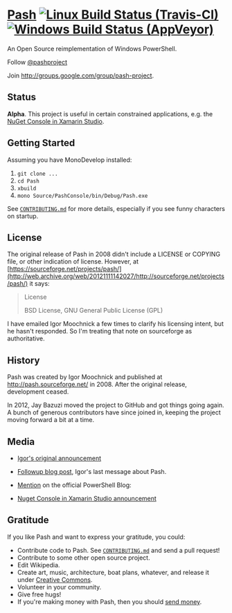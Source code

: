 [Pash](https://github.com/Pash-Project/Pash/) [![Linux Build Status (Travis-CI)](https://secure.travis-ci.org/Pash-Project/Pash.png?branch=master )](http://travis-ci.org/Pash-Project/Pash) [![Windows Build Status (AppVeyor)](https://ci.appveyor.com/api/projects/status/w6027t7hoqblsvow/branch/master)](https://ci.appveyor.com/project/JayBazuzi/pash/branch/master)
====

An Open Source reimplementation of Windows PowerShell.  

Follow [@pashproject](http://twitter.com/pashproject)

Join http://groups.google.com/group/pash-project.

Status
------

**Alpha**. This project is useful in certain constrained applications, e.g. the [NuGet Console in Xamarin Studio](http://lastexitcode.com/blog/2014/06/22/NuGetPowerShellConsoleForXamarinStudio/).

Getting Started
---------------

<!-- Keep this in synch with CONTRIBUTING.md -->

Assuming you have MonoDevelop installed:

1. `git clone ...`
2. `cd Pash`
3. `xbuild`
4. `mono Source/PashConsole/bin/Debug/Pash.exe`

See [`CONTRIBUTING.md`](CONTRIBUTING.md) for more details, especially if you see funny characters on startup.

License
-------

The original release of Pash in 2008 didn't include a LICENSE or COPYING file, or other indication of license. However, at [https://sourceforge.net/projects/pash/](http://web.archive.org/web/20121111142027/http://sourceforge.net/projects/pash/) it says:

> License
>
> BSD License, GNU General Public License (GPL)

I have emailed Igor Moochnick a few times to clarify his licensing intent, but he hasn't responded. So I'm treating that note on sourceforge as authoritative.


History
-------

Pash was created by Igor Moochnick and published at http://pash.sourceforge.net/ in 2008. After the original release, development ceased.

In 2012, Jay Bazuzi moved the project to GitHub and got things going again. A bunch of generous contributors have since joined in, keeping the project moving forward a bit at a time.

Media
-----

- [Igor's original announcement](http://igorshare.wordpress.com/2008/04/06/pash-cross-platform-powershell-is-out-in-the-wild-announcement/)

- [Followup blog post](http://igorshare.wordpress.com/2008/04/08/more-on-pash-mono-and-codecamp-9/), Igor's last message about Pash.

- [Mention](http://blogs.msdn.com/b/powershell/archive/2008/04/08/powershell-on-linux-solaris-mac-etc.aspx) on the official PowerShell Blog: 

- [Nuget Console in Xamarin Studio announcement](http://lastexitcode.com/blog/2014/06/22/NuGetPowerShellConsoleForXamarinStudio/)

Gratitude
---------

If you like Pash and want to express your gratitude, you could:

- Contribute code to Pash. See [`CONTRIBUTING.md`](https://github.com/Pash-Project/Pash/blob/master/CONTRIBUTING.md) and send a pull request!
- Contribute to some other open source project.
- Edit Wikipedia.
- Create art, music, architecture, boat plans, whatever, and release it under [Creative Commons](http://creativecommons.org/licenses/by-sa/2.5/).
- Volunteer in your community.
- Give free hugs!
- If you're making money with Pash, then you should [send money](https://www.gittip.com/PashProject/).

